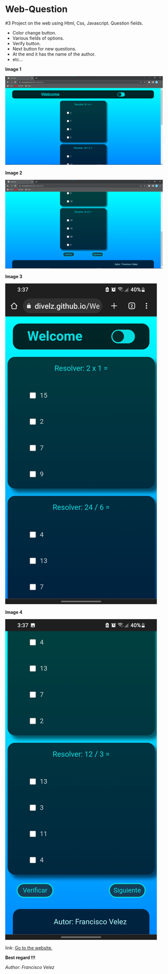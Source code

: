 # Web-Question

#3 Project on the web using Html, Css, Javascript. Question fields.

* Color change button.
* Various fields of options.
* Verify button.
* Next button for new questions.
* At the end it has the name of the author.
* etc...

**Image 1**

![Image from the website](Image1.png)

**Image 2**

![Image from the website](Image2.png)

**Image 3**

![Image from the website](Image3.jpg)

**Image 4**

![Image from the website](Image4.jpg)


link: [Go to the website.](https://divelz.github.io/Web-Question/)

**Best regard !!!**

<cite>Author: Francisco Velez</cite>
